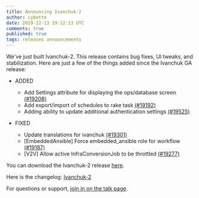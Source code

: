 ```yaml
---
title: Announcing Ivanchuk-2
author: cybette
date: 2019-12-13 19:12:13 UTC
comments: true
published: true
tags: releases announcements
---
```


We've just built Ivanchuk-2. This release contains bug fixes, UI tweaks, and stabilization.
Here are just a few of the things added since the Ivanchuk GA release:

- ADDED
  * Add Settings attribute for displaying the ops/database screen [(#19208)](https://github.com/ManageIQ/manageiq/pull/19208)
  * Add export/import of schedules to rake task [(#19192)](https://github.com/ManageIQ/manageiq/pull/19192)
  * Adding ability to update additional authentication settings [(#19525)](https://github.com/ManageIQ/manageiq/pull/19525)

- FIXED
  * Update translations for ivanchuk [(#19301)](https://github.com/ManageIQ/manageiq/pull/19301)
  * [EmbeddedAnsible] Force embedded_ansible role for workflow [(#19187)](https://github.com/ManageIQ/manageiq/pull/19187)
  * [V2V] Allow active InfraConversionJob to be throttled [(#19277)](https://github.com/ManageIQ/manageiq/pull/19277)

You can download the Ivanchuk-2 release [here](http://manageiq.org/download/).

Here is the changelog:
[Ivanchuk-2](https://github.com/ManageIQ/manageiq/blob/ivanchuk/CHANGELOG.md)

For questions or support,
[join in on the talk page](http://talk.manageiq.org/).
